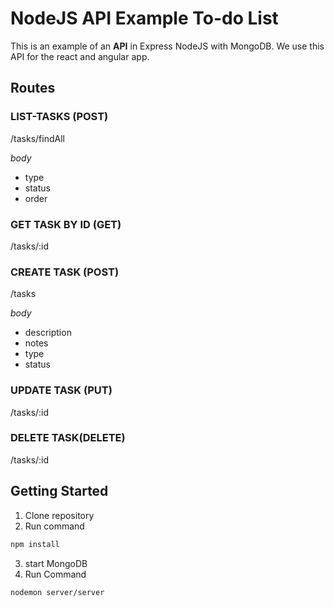 # NodeJS API Example To-do List

This is an example of an **API** in Express NodeJS with MongoDB. We use this API for the react and angular app.


## Routes

### LIST-TASKS   (POST)  
/tasks/findAll

*body* 
 - type 
 - status 
 - order

### GET TASK BY ID (GET)
 /tasks/:id

### CREATE TASK (POST) 
/tasks

*body* 
- description
- notes
- type
- status 

### UPDATE TASK (PUT) 
/tasks/:id

### DELETE TASK(DELETE) 
/tasks/:id


## Getting Started

1.  Clone repository
2.  Run command
```bash
npm install 
```
3.  start MongoDB
4.  Run Command
```bash
nodemon server/server
```
